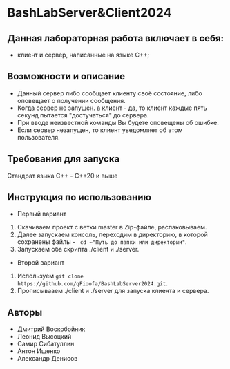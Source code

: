 
# BashLabServer&Client2024

## Данная лабораторная работа включает в себя:
- клиент и сервер, написанные на языке С++;

## Возможности и описание
- Данный сервер либо сообщает клиенту своё состояние, либо оповещает о получении сообщения.
- Когда сервер не запущен. а клиент - да, то клиент каждые пять секунд пытается "достучаться" до сервера.
- При вводе неизвестной команды Вы будете оповещены об ошибке.
- Если сервер незапущен, то клиент уведомляет об этом пользователя.
## Требования для запуска
Стандрат языка С++ - С++20 и выше
## Инструкция по использованию

- Первый вариант
1) Скачиваем проект с ветки master в Zip-файле, распаковываем.
2) Далее запускаем консоль, переходим в директорию, в которой сохранены файлы - ``` cd ~"Путь до папки или директории"```.
3) Запускаем оба скрипта ./client и ./server.


- Второй вариант

1) Используем ```git clone https://github.com/qFioofa/BashLabServer2024.git```.
2) Прописывааем ./client и ./server для запуска клиента и сервера.

## Авторы
- Дмитрий Воскобойник
- Леонид Высоцкий
- Самир Сибатуллин 
- Антон Ищенко 
- Александр Денисов
